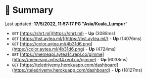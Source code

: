 # 📖 Summary
Last updated: **17/5/2022, 11:57:17 PG "Asia/Kuala_Lumpur"**

- `GET` [https://shrt.ml](https://shrt.ml) - **Up** (3088ms)
- `GET` [https://hst.aytea.ml/](https://hst.aytea.ml/) - **Up** (14076ms)
- `GET` [https://color.aytea.ml/4b31d6.png](https://color.aytea.ml/4b31d6.png) - **Up** (4724ms)
- `GET` [https://memeapi.aytea14.repl.co/gimme](https://memeapi.aytea14.repl.co/gimme) - **Up** (6038ms)
- `GET` [https://teledrivemy.herokuapp.com/dashboard](https://teledrivemy.herokuapp.com/dashboard) - **Up** (18127ms)
